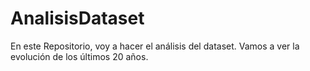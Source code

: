 # AnalisisDataset
En este Repositorio, voy a hacer el análisis del dataset. Vamos a ver la evolución de los últimos 20 años.
